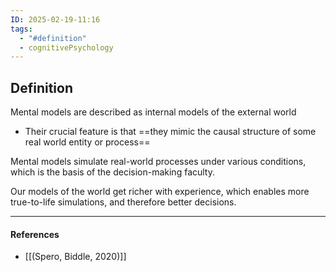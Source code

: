 ```yaml
---
ID: 2025-02-19-11:16
tags:
  - "#definition"
  - cognitivePsychology
---
```

## Definition

Mental models are described as internal models of the external world
- Their crucial feature is that ==they mimic the causal structure of some real world entity or process==

Mental models simulate real-world processes under various conditions, which is the basis of the decision-making faculty.

Our models of the world get richer with experience, which enables more
true-to-life simulations, and therefore better decisions.


---
#### References
- [[(Spero, Biddle, 2020)]]